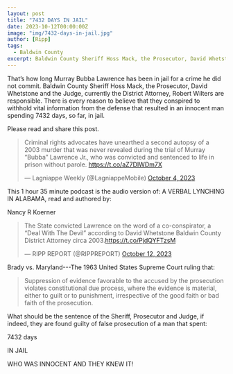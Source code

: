 ```yaml
---
layout: post
title: "7432 DAYS IN JAIL"
date: 2023-10-12T00:00:00Z
image: "img/7432-days-in-jail.jpg"
author: [Ripp]
tags:
  - Baldwin County
excerpt: Baldwin County Sheriff Hoss Mack, the Prosecutor, David Whetstone and the Judge, currently the District Attorney, Robert Wilters are responsible.
---
```


That’s how long Murray Bubba Lawrence has been in jail for a crime he did not commit. Baldwin County Sheriff Hoss Mack, the Prosecutor, David Whetstone and the Judge, currently the District Attorney, Robert Wilters are responsible. There is every reason to believe that they conspired to withhold vital information from the defense that resulted in an innocent man spending 7432 days, so far, in jail.

Please read and share this post.

<blockquote class="twitter-tweet"><p lang="en" dir="ltr">Criminal rights advocates have unearthed a second autopsy of a 2003 murder that was never revealed during the trial of Murray “Bubba” Lawrence Jr., who was convicted and sentenced to life in prison without parole. <a href="https://t.co/aZ7DIWDm7X">https://t.co/aZ7DIWDm7X</a></p>&mdash; Lagniappe Weekly (@LagniappeMobile) <a href="https://twitter.com/LagniappeMobile/status/1709569198718894325?ref_src=twsrc%5Etfw">October 4, 2023</a></blockquote>

This 1 hour 35 minute podcast is the audio version of: A VERBAL LYNCHING IN ALABAMA, read and authored by:


Nancy R Koerner

<blockquote class="twitter-tweet"><p lang="en" dir="ltr">The State convicted Lawrence on the word of a co-conspirator, a “Deal With The Devil” according to David Whetstone Baldwin County District Attorney circa 2003.<a href="https://t.co/PjdQYFTzsM">https://t.co/PjdQYFTzsM</a></p>&mdash; RIPP REPORT (@RIPPREPORT) <a href="https://twitter.com/RIPPREPORT/status/1712502712963678656?ref_src=twsrc%5Etfw">October 12, 2023</a></blockquote> <script async src="https://platform.twitter.com/widgets.js" charset="utf-8"></script> 

Brady vs. Maryland---The 1963 United States Supreme Court ruling that:


>Suppression of evidence favorable to the accused by the prosecution violates constitutional due process, where the evidence is material, either to guilt or to punishment, irrespective of the good faith or bad faith of the prosecution.


What should be the sentence of the Sheriff, Prosecutor and Judge, if indeed, they are found guilty of false prosecution of a man that spent:

7432 days

IN JAIL


WHO WAS INNOCENT AND THEY KNEW IT!